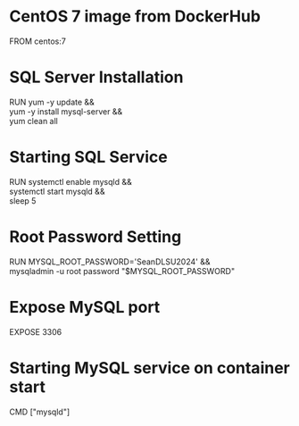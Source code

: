 # CentOS 7 image from DockerHub
FROM centos:7

# SQL Server Installation
RUN yum -y update && \
    yum -y install mysql-server && \
    yum clean all

# Starting SQL Service
RUN systemctl enable mysqld && \
    systemctl start mysqld && \
    sleep 5

# Root Password Setting
RUN MYSQL_ROOT_PASSWORD='SeanDLSU2024' && \
    mysqladmin -u root password "$MYSQL_ROOT_PASSWORD"

# Expose MySQL port
EXPOSE 3306

# Starting MySQL service on container start
CMD ["mysqld"]